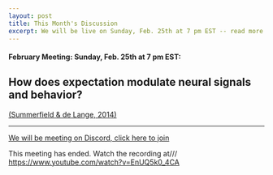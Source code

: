 ```yaml
---
layout: post
title: This Month's Discussion
excerpt: We will be live on Sunday, Feb. 25th at 7 pm EST -- read more for link to join
---
```


#### February Meeting: Sunday, Feb. 25th at 7 pm EST:

## How does expectation modulate neural signals and behavior?

[(Summerfield & de Lange, 2014)](https://www.nature.com/articles/nrn3838.pdf)

---

[We will be meeting on Discord, click here to join](https://discord.gg/zmAAx2W)

This meeting has ended. Watch the recording at/// https://www.youtube.com/watch?v=EnUQ5k0_4CA
